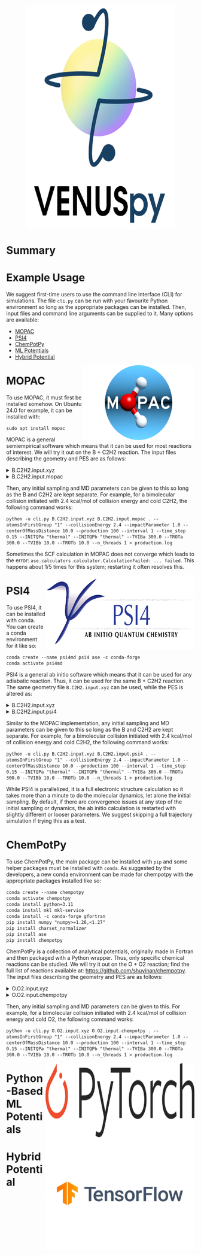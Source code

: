 <p align="center">
  <img align="center" width="400" height="600" src="images/venuspylogo1.png">
</p>

# Summary



# Example Usage

We suggest first-time users to use the command line interface (CLI) for simulations. The file `cli.py` can be run with your favourite Python environment so long as the appropriate packages can be installed. Then, input files and command line arguments can be supplied to it. Many options are available:

- [MOPAC](#mopac)
- [PSI4](#psi4)
- [ChemPotPy](#chempotpy)
- [ML Potentials](#python-based-ml-potentials)
- [Hybrid Potential](#hybrid-potential)

<img align="right" width="300" height="200" src="images/mopaclogo1.png">

# MOPAC

To use MOPAC, it must first be installed somehow. On Ubuntu 24.0 for example, it can be installed with:

```
sudo apt install mopac
```

MOPAC is a general semiempirical software which means that it can be used for most reactions of interest. We will try it out on the B + C2H2 reaction. The input files describing the geometry and PES are as follows:

<details>
<summary>B.C2H2.input.xyz</summary>

```text
5

B      0.000000    0.000000    0.000000
C     -1.707100    1.879500    0.000000
C     -0.611600    2.321200    0.000000
H      0.365700    2.747600    0.000000
H     -2.684400    1.453100    0.000000
```
</details>

<details>
<summary>B.C2H2.input.mopac</summary>

```text
           method AM1
           charge 0
     multiplicity 2
          maxiter 1500
```
</details>

Then, any initial sampling and MD parameters can be given to this so long as the B and C2H2 are kept separate. For example, for a bimolecular collision initiated with 2.4 kcal/mol of collision energy and cold C2H2, the following command works:

```
python -u cli.py B.C2H2.input.xyz B.C2H2.input.mopac . --atomsInFirstGroup "1" --collisionEnergy 2.4 --impactParameter 1.0 --centerOfMassDistance 10.0 --production 100 --interval 1 --time_step 0.15 --INITQPa "thermal" --INITQPb "thermal" --TVIBa 300.0 --TROTa 300.0 --TVIBb 10.0 --TROTb 10.0 --n_threads 1 > production.log
```

Sometimes the SCF calculation in MOPAC does not converge which leads to the error: `ase.calculators.calculator.CalculationFailed: ... failed`. This happens about 1/5 times for this system; restarting it often resolves this.


<img align="right" width="400" height="200" src="images/psi4logo1.png">

# PSI4

To use PSI4, it can be installed with conda. You can create a conda environment for it like so:

```
conda create --name psi4md psi4 ase -c conda-forge
conda activate psi4md
```

PSI4 is a general ab initio software which means that it can be used for any adiabatic reaction. Thus, it can be used for the same B + C2H2 reaction. The same geometry file `B.C2H2.input.xyz` can be used, while the PES is altered as:

<details>
<summary>B.C2H2.input.xyz</summary>

```text
5

B      0.000000    0.000000    0.000000
C     -1.707100    1.879500    0.000000
C     -0.611600    2.321200    0.000000
H      0.365700    2.747600    0.000000
H     -2.684400    1.453100    0.000000
```
</details>

<details>
<summary>B.C2H2.input.psi4</summary>

```text
referencemethod uhf
     psi4method b3lyp/def2-sv(p)
         charge 0
   multiplicity 2
```
</details>

Similar to the MOPAC implementation, any initial sampling and MD parameters can be given to this so long as the B and C2H2 are kept separate. For example, for a bimolecular collision initiated with 2.4 kcal/mol of collision energy and cold C2H2, the following command works:

```
python -u cli.py B.C2H2.input.xyz B.C2H2.input.psi4 . --atomsInFirstGroup "1" --collisionEnergy 2.4 --impactParameter 1.0 --centerOfMassDistance 10.0 --production 100 --interval 1 --time_step 0.15 --INITQPa "thermal" --INITQPb "thermal" --TVIBa 300.0 --TROTa 300.0 --TVIBb 10.0 --TROTb 10.0 --n_threads 1 > production.log
```

While PSI4 is parallelized, it is a full electronic structure calculation so it takes more than a minute to do the molecular dynamics, let alone the initial sampling. By default, if there are convergence issues at any step of the initial sampling or dynamics, the ab initio calculation is restarted with slightly different or looser parameters. We suggest skipping a full trajectory simulation if trying this as a test.


# ChemPotPy

To use ChemPotPy, the main package can be installed with `pip` and some helper packages must be installed with `conda`. As suggested by the developers, a new conda environment can be made for chempotpy with the appropriate packages installed like so:

```
conda create --name chempotpy
conda activate chempotpy
conda install python=3.11
conda install mkl mkl-service
conda install -c conda-forge gfortran
pip install numpy "numpy>=1.26,<1.27"
pip install charset_normalizer
pip install ase
pip install chempotpy
```

ChemPotPy is a collection of analytical potentials, originally made in Fortran and then packaged with a Python wrapper. Thus, only specific chemical reactions can be studied. We will try it out on the O + O2 reaction; find the full list of reactions available at: https://github.com/shuyinan/chempotpy.  The input files describing the geometry and PES are as follows:

<details>
<summary>O.O2.input.xyz</summary>

```text
3

O    0.00000000   0.00000000  100.00000000
O    0.00000000   0.00000000    0.59301532
O    0.00000000   0.00000000   -0.59301532
```
</details>

<details>
<summary>O.O2.input.chempotpy</summary>

```text
Q1-Sgm    chempotpy O3 O3_6_5Ap_2023 0
```
</details>

Then, any initial sampling and MD parameters can be given to this. For example, for a bimolecular collision initiated with 2.4 kcal/mol of collision energy and cold O2, the following command works:

```
python -u cli.py O.O2.input.xyz O.O2.input.chempotpy . --atomsInFirstGroup "1" --collisionEnergy 2.4 --impactParameter 1.0 --centerOfMassDistance 10.0 --production 100 --interval 1 --time_step 0.15 --INITQPa "thermal" --INITQPb "thermal" --TVIBa 300.0 --TROTa 300.0 --TVIBb 10.0 --TROTb 10.0 --n_threads 1 > production.log
```

<p>
<img align="right" width="400" height="200" src="images/pytorchlogo1.png">
<img align="right" width="400" height="300" src="images/tensorflowlogo1.jpg">
</p>

# Python-Based ML Potentials



# Hybrid Potential




